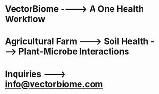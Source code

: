# VectorBiome ----> A One Health Workflow 
# Agricultural Farm ---> Soil Health ---> Plant-Microbe Interactions
# Inquiries ---> info@vectorbiome.com
